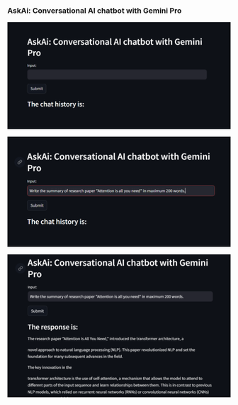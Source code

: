 ### AskAi: Conversational AI chatbot with Gemini Pro
![User Interface](https://github.com/Harshita1195/AskAI_Chatbot/blob/main/images/user_interface.PNG)

![Input Prompt](https://github.com/Harshita1195/AskAI_Chatbot/blob/main/images/input_prompt.PNG)

![Response](https://github.com/Harshita1195/AskAI_Chatbot/blob/main/images/response.PNG)
